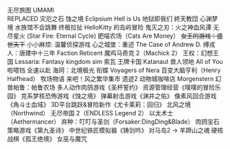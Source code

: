 无尽旅图
UMAMI            
REPLACED
灾厄之石
蚀之境 Eclipsium
Hell is Us 地狱即我们
終天教団
心渊梦境
水族馆不会跳舞
 终极拉扯
HelloKitty 的岛屿冒险
 鬼灭之刃：火之神血风谭
无尽星火 (Star Fire: Eternal Cycle)
肥喵农场（Cats Are Money）
~~女王的游戏：盛世天下~~
小小麻烦: 温馨侦探游戏
心之城堡：重述
The Case of Andrew D.
缚戎人：唐建中十三年
Faction Reticent
魔鸡马奇克 2（Machick 2）
王权：幻想王国
Lessaria: Fantasy kingdom sim
索瓦
王牌卡国
Katanaut
兽人领地
All of You
啦嗒铛
全速以赴
海珂：北境极光
衔蝶
Voyagers of Nera
百变大脑亨利（Henry Halfhead）
牧场物语 来吧！风之繁华集市
遗迹2
动物城咖啡店
Morgenstern
幻兽帕鲁：帕鲁农场
多人动作肉鸽游戏《圣杯誓约》
资源管理经营《噗噗的冒险乐园》
克系梦核恐怖游戏《蚀之境》
弹幕射击游戏《渊井之佑》
像素风回合游戏《角斗士血域》
3D平台跳跃&冒险新作《尤卡莱莉：回归》
北风之境（Northwind）
无尽帝国 2（ENDLESS Legend 2）
以太术士（Aethermancer）
弃种：叮叮与圣剑（Forsaker:DingDing&Blade）
肉鸽宝石策略游戏《第九圣诗》
中世纪铁匠模拟器《铸剑吟》
对马岛2 -> 羊蹄山之魂
硬核战棋《孤王绝境》
女巫与魔咒